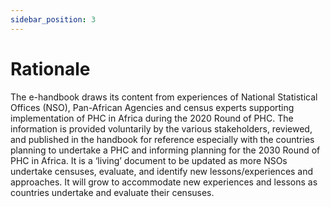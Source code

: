 ```yaml
---
sidebar_position: 3
---
```


# Rationale

The e-handbook draws its content from experiences of National Statistical Offices (NSO), Pan-African Agencies and census experts supporting implementation of PHC in Africa during the 2020 Round of PHC. The information is provided voluntarily by the various stakeholders, reviewed, and published in the handbook for reference especially with the countries planning to undertake a PHC and informing planning for the 2030 Round of PHC in Africa. It is a ‘living’ document to be updated as more NSOs undertake censuses, evaluate, and identify new lessons/experiences and approaches. It will grow to accommodate new experiences and lessons as countries undertake and evaluate their censuses.